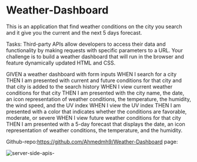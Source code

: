 # Weather-Dashboard

This is an application that find weather conditions on the city you search and it give you the current and the next 5 days forecast.

Tasks:
Third-party APIs allow developers to access their data and functionality by making requests with specific parameters to a URL.
Your challenge is to build a weather dashboard that will run in the browser and feature dynamically updated HTML and CSS.


GIVEN a weather dashboard with form inputs
WHEN I search for a city
THEN I am presented with current and future conditions for that city and that city is added to the search history
WHEN I view current weather conditions for that city
THEN I am presented with the city name, the date, an icon representation of weather conditions, the temperature, the humidity, the wind speed, and the UV index
WHEN I view the UV index
THEN I am presented with a color that indicates whether the conditions are favorable, moderate, or severe
WHEN I view future weather conditions for that city
THEN I am presented with a 5-day forecast that displays the date, an icon representation of weather conditions, the temperature, and the humidity.

Github-repo:https://github.com/Ahmedmh9/Weather-Dashboard
page:












![server-side-apis-](https://user-images.githubusercontent.com/78032515/127379730-39620449-1bd3-41b9-b87e-29d9a26f01c8.png)


